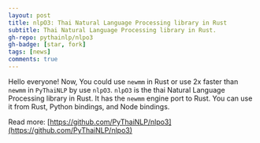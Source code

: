 ```yaml
---
layout: post
title: nlpO3: Thai Natural Language Processing library in Rust
subtitle: Thai Natural Language Processing library in Rust.
gh-repo: pythainlp/nlpo3
gh-badge: [star, fork]
tags: [news]
comments: true
---
```


Hello everyone! Now, You could use `newmm` in Rust or use 2x faster than `newmm` in `PyThaiNLP` by use `nlpO3`.
`nlpO3` is the thai Natural Language Processing library in Rust. It has the `newmm` engine port to Rust. You can use it from Rust, Python bindings, and Node bindings.

Read more: [https://github.com/PyThaiNLP/nlpo3](https://github.com/PyThaiNLP/nlpo3)
